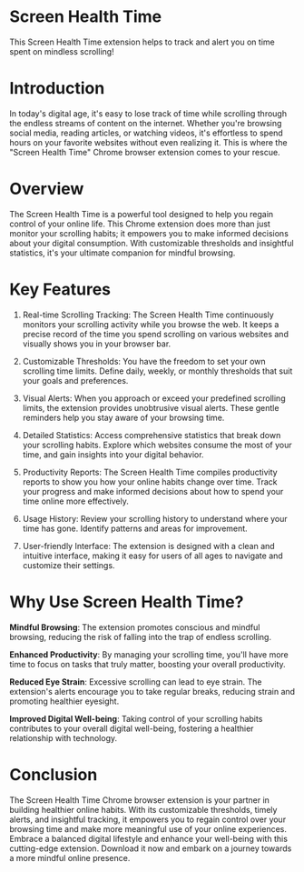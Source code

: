# Screen Health Time

This Screen Health Time extension helps to track and alert you on time spent on mindless scrolling!

# Introduction

In today's digital age, it's easy to lose track of time while scrolling through the endless streams of content on the internet. Whether you're browsing social media, reading articles, or watching videos, it's effortless to spend hours on your favorite websites without even realizing it. This is where the "Screen Health Time" Chrome browser extension comes to your rescue.

# Overview

The Screen Health Time is a powerful tool designed to help you regain control of your online life. This Chrome extension does more than just monitor your scrolling habits; it empowers you to make informed decisions about your digital consumption. With customizable thresholds and insightful statistics, it's your ultimate companion for mindful browsing.

# Key Features

1. Real-time Scrolling Tracking:
The Screen Health Time continuously monitors your scrolling activity while you browse the web. It keeps a precise record of the time you spend scrolling on various websites and visually shows you in your browser bar.

2. Customizable Thresholds:
You have the freedom to set your own scrolling time limits. Define daily, weekly, or monthly thresholds that suit your goals and preferences.

3. Visual Alerts:
When you approach or exceed your predefined scrolling limits, the extension provides unobtrusive visual alerts. These gentle reminders help you stay aware of your browsing time.

4. Detailed Statistics:
Access comprehensive statistics that break down your scrolling habits. Explore which websites consume the most of your time, and gain insights into your digital behavior.

5. Productivity Reports:
The Screen Health Time compiles productivity reports to show you how your online habits change over time. Track your progress and make informed decisions about how to spend your time online more effectively.

6. Usage History:
Review your scrolling history to understand where your time has gone. Identify patterns and areas for improvement.

7. User-friendly Interface:
The extension is designed with a clean and intuitive interface, making it easy for users of all ages to navigate and customize their settings.

# Why Use Screen Health Time?

**Mindful Browsing**: The extension promotes conscious and mindful browsing, reducing the risk of falling into the trap of endless scrolling.

**Enhanced Productivity**: By managing your scrolling time, you'll have more time to focus on tasks that truly matter, boosting your overall productivity.

**Reduced Eye Strain**: Excessive scrolling can lead to eye strain. The extension's alerts encourage you to take regular breaks, reducing strain and promoting healthier eyesight.

**Improved Digital Well-being**: Taking control of your scrolling habits contributes to your overall digital well-being, fostering a healthier relationship with technology.

# Conclusion

The Screen Health Time Chrome browser extension is your partner in building healthier online habits. With its customizable thresholds, timely alerts, and insightful tracking, it empowers you to regain control over your browsing time and make more meaningful use of your online experiences. Embrace a balanced digital lifestyle and enhance your well-being with this cutting-edge extension. Download it now and embark on a journey towards a more mindful online presence.
